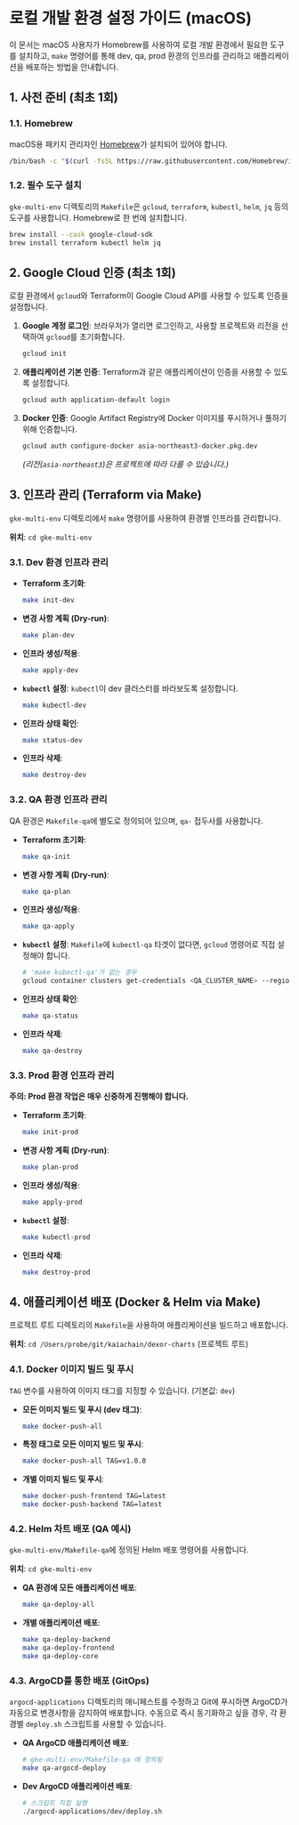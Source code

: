 # 로컬 개발 환경 설정 가이드 (macOS)

이 문서는 macOS 사용자가 Homebrew를 사용하여 로컬 개발 환경에서 필요한 도구를 설치하고, `make` 명령어를 통해 dev, qa, prod 환경의 인프라를 관리하고 애플리케이션을 배포하는 방법을 안내합니다.

## 1. 사전 준비 (최초 1회)

### 1.1. Homebrew

macOS용 패키지 관리자인 [Homebrew](https://brew.sh/index_ko)가 설치되어 있어야 합니다.

```bash
/bin/bash -c "$(curl -fsSL https://raw.githubusercontent.com/Homebrew/install/HEAD/install.sh)"
```

### 1.2. 필수 도구 설치

`gke-multi-env` 디렉토리의 `Makefile`은 `gcloud`, `terraform`, `kubectl`, `helm`, `jq` 등의 도구를 사용합니다. Homebrew로 한 번에 설치합니다.

```bash
brew install --cask google-cloud-sdk
brew install terraform kubectl helm jq
```

## 2. Google Cloud 인증 (최초 1회)

로컬 환경에서 `gcloud`와 Terraform이 Google Cloud API를 사용할 수 있도록 인증을 설정합니다.

1.  **Google 계정 로그인**:
    브라우저가 열리면 로그인하고, 사용할 프로젝트와 리전을 선택하여 `gcloud`를 초기화합니다.

    ```bash
    gcloud init
    ```

2.  **애플리케이션 기본 인증**:
    Terraform과 같은 애플리케이션이 인증을 사용할 수 있도록 설정합니다.

    ```bash
    gcloud auth application-default login
    ```

3.  **Docker 인증**:
    Google Artifact Registry에 Docker 이미지를 푸시하거나 풀하기 위해 인증합니다.

    ```bash
    gcloud auth configure-docker asia-northeast3-docker.pkg.dev
    ```
    *(리전(`asia-northeast3`)은 프로젝트에 따라 다를 수 있습니다.)*

## 3. 인프라 관리 (Terraform via Make)

`gke-multi-env` 디렉토리에서 `make` 명령어를 사용하여 환경별 인프라를 관리합니다.

**위치**: `cd gke-multi-env`

### 3.1. Dev 환경 인프라 관리

*   **Terraform 초기화**:
    ```bash
    make init-dev
    ```

*   **변경 사항 계획 (Dry-run)**:
    ```bash
    make plan-dev
    ```

*   **인프라 생성/적용**:
    ```bash
    make apply-dev
    ```

*   **`kubectl` 설정**:
    `kubectl`이 dev 클러스터를 바라보도록 설정합니다.
    ```bash
    make kubectl-dev
    ```

*   **인프라 상태 확인**:
    ```bash
    make status-dev
    ```

*   **인프라 삭제**:
    ```bash
    make destroy-dev
    ```

### 3.2. QA 환경 인프라 관리

QA 환경은 `Makefile-qa`에 별도로 정의되어 있으며, `qa-` 접두사를 사용합니다.

*   **Terraform 초기화**:
    ```bash
    make qa-init
    ```

*   **변경 사항 계획 (Dry-run)**:
    ```bash
    make qa-plan
    ```

*   **인프라 생성/적용**:
    ```bash
    make qa-apply
    ```

*   **`kubectl` 설정**:
    `Makefile`에 `kubectl-qa` 타겟이 없다면, `gcloud` 명령어로 직접 설정해야 합니다.
    ```bash
    # 'make kubectl-qa'가 없는 경우
    gcloud container clusters get-credentials <QA_CLUSTER_NAME> --region <REGION> --project <PROJECT_ID>
    ```

*   **인프라 상태 확인**:
    ```bash
    make qa-status
    ```

*   **인프라 삭제**:
    ```bash
    make qa-destroy
    ```

### 3.3. Prod 환경 인프라 관리

**주의: Prod 환경 작업은 매우 신중하게 진행해야 합니다.**

*   **Terraform 초기화**:
    ```bash
    make init-prod
    ```

*   **변경 사항 계획 (Dry-run)**:
    ```bash
    make plan-prod
    ```

*   **인프라 생성/적용**:
    ```bash
    make apply-prod
    ```

*   **`kubectl` 설정**:
    ```bash
    make kubectl-prod
    ```

*   **인프라 삭제**:
    ```bash
    make destroy-prod
    ```

## 4. 애플리케이션 배포 (Docker & Helm via Make)

프로젝트 루트 디렉토리의 `Makefile`을 사용하여 애플리케이션을 빌드하고 배포합니다.

**위치**: `cd /Users/probe/git/kaiachain/dexor-charts` (프로젝트 루트)

### 4.1. Docker 이미지 빌드 및 푸시

`TAG` 변수를 사용하여 이미지 태그를 지정할 수 있습니다. (기본값: `dev`)

*   **모든 이미지 빌드 및 푸시 (dev 태그)**:
    ```bash
    make docker-push-all
    ```

*   **특정 태그로 모든 이미지 빌드 및 푸시**:
    ```bash
    make docker-push-all TAG=v1.0.0
    ```

*   **개별 이미지 빌드 및 푸시**:
    ```bash
    make docker-push-frontend TAG=latest
    make docker-push-backend TAG=latest
    ```

### 4.2. Helm 차트 배포 (QA 예시)

`gke-multi-env/Makefile-qa`에 정의된 Helm 배포 명령어를 사용합니다.

**위치**: `cd gke-multi-env`

*   **QA 환경에 모든 애플리케이션 배포**:
    ```bash
    make qa-deploy-all
    ```

*   **개별 애플리케이션 배포**:
    ```bash
    make qa-deploy-backend
    make qa-deploy-frontend
    make qa-deploy-core
    ```

### 4.3. ArgoCD를 통한 배포 (GitOps)

`argocd-applications` 디렉토리의 매니페스트를 수정하고 Git에 푸시하면 ArgoCD가 자동으로 변경사항을 감지하여 배포합니다. 수동으로 즉시 동기화하고 싶을 경우, 각 환경별 `deploy.sh` 스크립트를 사용할 수 있습니다.

*   **QA ArgoCD 애플리케이션 배포**:
    ```bash
    # gke-multi-env/Makefile-qa 에 정의됨
    make qa-argocd-deploy
    ```

*   **Dev ArgoCD 애플리케이션 배포**:
    ```bash
    # 스크립트 직접 실행
    ./argocd-applications/dev/deploy.sh
    ```
